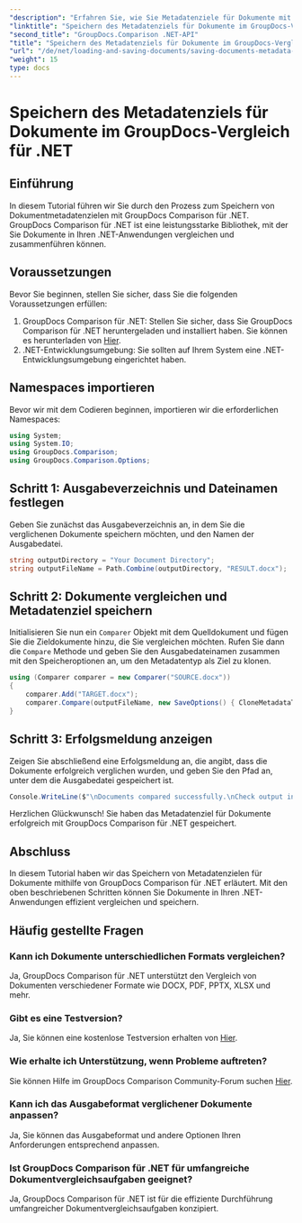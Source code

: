 ```yaml
---
"description": "Erfahren Sie, wie Sie Metadatenziele für Dokumente mit GroupDocs Comparison für .NET speichern. Einfache Schritte für einen effizienten Dokumentvergleich in Ihren .NET-Anwendungen."
"linktitle": "Speichern des Metadatenziels für Dokumente im GroupDocs-Vergleich für .NET"
"second_title": "GroupDocs.Comparison .NET-API"
"title": "Speichern des Metadatenziels für Dokumente im GroupDocs-Vergleich für .NET"
"url": "/de/net/loading-and-saving-documents/saving-documents-metadata-target/"
"weight": 15
type: docs
---
```

# Speichern des Metadatenziels für Dokumente im GroupDocs-Vergleich für .NET

## Einführung
In diesem Tutorial führen wir Sie durch den Prozess zum Speichern von Dokumentmetadatenzielen mit GroupDocs Comparison für .NET. GroupDocs Comparison für .NET ist eine leistungsstarke Bibliothek, mit der Sie Dokumente in Ihren .NET-Anwendungen vergleichen und zusammenführen können.
## Voraussetzungen
Bevor Sie beginnen, stellen Sie sicher, dass Sie die folgenden Voraussetzungen erfüllen:
1. GroupDocs Comparison für .NET: Stellen Sie sicher, dass Sie GroupDocs Comparison für .NET heruntergeladen und installiert haben. Sie können es herunterladen von [Hier](https://releases.groupdocs.com/comparison/net/).
2. .NET-Entwicklungsumgebung: Sie sollten auf Ihrem System eine .NET-Entwicklungsumgebung eingerichtet haben.

## Namespaces importieren
Bevor wir mit dem Codieren beginnen, importieren wir die erforderlichen Namespaces:
```csharp
using System;
using System.IO;
using GroupDocs.Comparison;
using GroupDocs.Comparison.Options;
```
## Schritt 1: Ausgabeverzeichnis und Dateinamen festlegen
Geben Sie zunächst das Ausgabeverzeichnis an, in dem Sie die verglichenen Dokumente speichern möchten, und den Namen der Ausgabedatei.
```csharp
string outputDirectory = "Your Document Directory";
string outputFileName = Path.Combine(outputDirectory, "RESULT.docx");
```
## Schritt 2: Dokumente vergleichen und Metadatenziel speichern
Initialisieren Sie nun ein `Comparer` Objekt mit dem Quelldokument und fügen Sie die Zieldokumente hinzu, die Sie vergleichen möchten. Rufen Sie dann die `Compare` Methode und geben Sie den Ausgabedateinamen zusammen mit den Speicheroptionen an, um den Metadatentyp als Ziel zu klonen.
```csharp
using (Comparer comparer = new Comparer("SOURCE.docx"))
{
    comparer.Add("TARGET.docx");
    comparer.Compare(outputFileName, new SaveOptions() { CloneMetadataType = MetadataType.Target });
}
```
## Schritt 3: Erfolgsmeldung anzeigen
Zeigen Sie abschließend eine Erfolgsmeldung an, die angibt, dass die Dokumente erfolgreich verglichen wurden, und geben Sie den Pfad an, unter dem die Ausgabedatei gespeichert ist.
```csharp
Console.WriteLine($"\nDocuments compared successfully.\nCheck output in {outputDirectory}.");
```
Herzlichen Glückwunsch! Sie haben das Metadatenziel für Dokumente erfolgreich mit GroupDocs Comparison für .NET gespeichert.

## Abschluss
In diesem Tutorial haben wir das Speichern von Metadatenzielen für Dokumente mithilfe von GroupDocs Comparison für .NET erläutert. Mit den oben beschriebenen Schritten können Sie Dokumente in Ihren .NET-Anwendungen effizient vergleichen und speichern.
## Häufig gestellte Fragen
### Kann ich Dokumente unterschiedlichen Formats vergleichen?
Ja, GroupDocs Comparison für .NET unterstützt den Vergleich von Dokumenten verschiedener Formate wie DOCX, PDF, PPTX, XLSX und mehr.
### Gibt es eine Testversion?
Ja, Sie können eine kostenlose Testversion erhalten von [Hier](https://releases.groupdocs.com/).
### Wie erhalte ich Unterstützung, wenn Probleme auftreten?
Sie können Hilfe im GroupDocs Comparison Community-Forum suchen [Hier](https://forum.groupdocs.com/c/comparison/12).
### Kann ich das Ausgabeformat verglichener Dokumente anpassen?
Ja, Sie können das Ausgabeformat und andere Optionen Ihren Anforderungen entsprechend anpassen.
### Ist GroupDocs Comparison für .NET für umfangreiche Dokumentvergleichsaufgaben geeignet?
Ja, GroupDocs Comparison für .NET ist für die effiziente Durchführung umfangreicher Dokumentvergleichsaufgaben konzipiert.